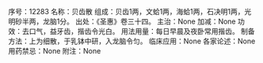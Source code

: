 序号：12283
名称：贝齿散
组成：贝齿1两，文蛤1两，海蛤1两，石决明1两，光明砂半两，龙脑1分。
出处：《圣惠》卷三十四。
主治：None
加减：None
功效：去口气，益牙齿，揩齿令光白。
用法用量：每日早晨及夜卧常用揩齿。
制备方法：上为细散，于乳钵中研，入龙脑令匀。
临床应用：None
各家论述：None
用药禁忌：None
附注：None
